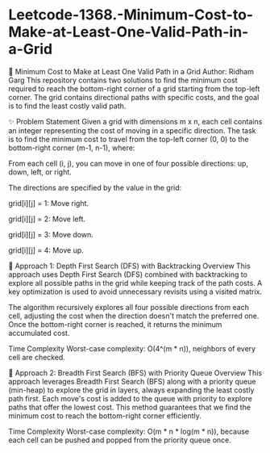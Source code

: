 # Leetcode-1368.-Minimum-Cost-to-Make-at-Least-One-Valid-Path-in-a-Grid
🚀 Minimum Cost to Make at Least One Valid Path in a Grid
Author: Ridham Garg
This repository contains two solutions to find the minimum cost required to reach the bottom-right corner of a grid starting from the top-left corner. The grid contains directional paths with specific costs, and the goal is to find the least costly valid path.

✨ Problem Statement
Given a grid with dimensions m x n, each cell contains an integer representing the cost of moving in a specific direction. The task is to find the minimum cost to travel from the top-left corner (0, 0) to the bottom-right corner (m-1, n-1), where:

From each cell (i, j), you can move in one of four possible directions: up, down, left, or right.

The directions are specified by the value in the grid:

grid[i][j] = 1: Move right.

grid[i][j] = 2: Move left.

grid[i][j] = 3: Move down.

grid[i][j] = 4: Move up.

🧠 Approach 1: Depth First Search (DFS) with Backtracking
Overview
This approach uses Depth First Search (DFS) combined with backtracking to explore all possible paths in the grid while keeping track of the path costs. A key optimization is used to avoid unnecessary revisits using a visited matrix.

The algorithm recursively explores all four possible directions from each cell, adjusting the cost when the direction doesn't match the preferred one. Once the bottom-right corner is reached, it returns the minimum accumulated cost.

Time Complexity
Worst-case complexity: O(4^(m * n)), neighbors of every cell are checked.

🧠 Approach 2: Breadth First Search (BFS) with Priority Queue
Overview
This approach leverages Breadth First Search (BFS) along with a priority queue (min-heap) to explore the grid in layers, always expanding the least costly path first. Each move's cost is added to the queue with priority to explore paths that offer the lowest cost. This method guarantees that we find the minimum cost to reach the bottom-right corner efficiently.

Time Complexity
Worst-case complexity: O(m * n * log(m * n)), because each cell can be pushed and popped from the priority queue once.
